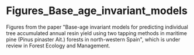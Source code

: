 # Figures_Base_age_invariant_models

Figures from the paper "Base-age invariant models for predicting individual tree accumulated annual resin yield using two tapping methods in maritime pine (Pinus pinaster Ait.) forests in north-western Spain", which is under review in Forest Ecology and Management.
